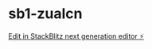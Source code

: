 # sb1-zualcn

[Edit in StackBlitz next generation editor ⚡️](https://stackblitz.com/~/github.com/jasonxmert/sb1-zualcn)